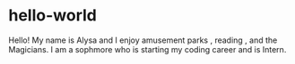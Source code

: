 # hello-world
Hello!
 My name is Alysa and I enjoy amusement parks , reading , and the Magicians.
 I am a sophmore who is  starting my coding career and is Intern.
